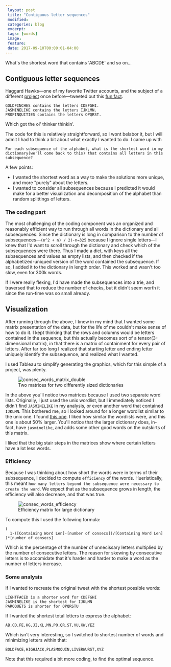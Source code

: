 ```yaml
---
 layout: post
 title: "Contiguous letter sequences"
 modified:
 categories: blog
 excerpt:
 tags: [words]
 image:
 feature:
 date: 2017-09-10T00:00:01-04:00
---
```


What's the shortest word that contains 'ABCDE' and so on...

<!-- ^Spoiler Text^ -->
## Contiguous letter sequences

Haggard Hawks—one of my favorite Twitter accounts, and the subject of a different [project](https://medium.com/100000-arrows/haggard-scrabble-twitter-bot-2d2b53307c4c) once before—tweeted out this [fun fact](https://twitter.com/HaggardHawks/status/903472505280618496).

```
GOLDFINCHES contains the letters CDEFGHI.
JASMINELIKE contains the letters IJKLMN.
PROPINQUITIES contains the letters OPQRST.
```

Which got the ol' thinker thinkin'.

The code for this is relatively straightforward, so I wont belabor it, but I will admit I had to think a bit about what exactly I wanted to do. I came up with

```
For each subsequence of the alphabet, what is the shortest word in my dictionary(we'll come back to this) that contains all letters in this subsequence?
```

A few points:
- I wanted the shortest word as a way to make the solutions more unique, and more "purely" about the letters.
- I wanted to consider all subsequences because I predicted it would make for a better visualization and decomposition of the alphabet than random splittings of letters.

### The coding part

The most challenging of the coding component was an organized and reasonably efficient way to run through all words in the dictionary and all subsequences. Since the dictionary is long in comparison to the number of subsequences—`(n^2 + n) / 2)-n=325` because I ignore single letters—I knew that I'd want to scroll through the dictionary and check which of the subsequences were there. Thus I made a dict, with keys all the subsequences and values as empty lists, and then checked if the alphabetized-uniqued version of the word contained the subsequence. If so, I added it to the dictionary in length order. This worked and wasn't too slow, even for 300k words.

If I were really flexing, I'd have made the subsequences into a trie, and traversed that to reduce the number of checks, but it didn't seem worth it since the run-time was so small already.

## Visualization

After running through the above, I knew in my mind that I wanted some matrix presentation of the data, but for the life of me couldn't make sense of how to do it. I kept thinking that the rows and columns would be letters contained in the sequence, but this actually becomes sort of a tensor(3-dimensional matrix), in that there is a matrix of containment for every pair of letters. After far too long I realized that starting letter and ending letter uniquely identify the subsequence, and realized what I wanted.

I used Tableau to simplify generating the graphics, which for this simple of a project, was plenty.

<!-- ![Two matrices for two differently sized dictionaries](/images/consec_words_matrix_double.jpg){:class="img-responsive"} -->

<figure>
    <img src="../../images/consec_words_matrix_double.jpg" alt="consec_words_matrix_double">
    <figcaption>Two matrices for two differently sized dictionaries</figcaption>
</figure>

In the above you'll notice two matrices because I used two separate word lists. Originally, I just used the unix wordlist, but I immediately noticed I didn't find `JASMINELIKE` in my analysis, or even another word that contained `IJKLMN`. This bothered me, so I looked around for a longer wordlist similar to the unix one. I found [this one](https://github.com/dwyl/english-words). I liked how similar the wordlists were, and this one is about 50% larger. You'll notice that the larger dictionary does, in-fact, have `jasminelike`, and adds some other good words on the outskirts of this matrix.

I liked that the big stair steps in the matrices show where certain letters have a lot less words.

### Efficiency

Because I was thinking about how short the words were in terms of their subsequence, I decided to compute `efficiency` of the words. Hueristically, this meant `how many letters beyond the subsequence were necessary to create the word`. We expect that as the subsequence grows in length, the efficiency will also decrease, and that was true.

<figure>
    <img src="../../images/consec_words_efficiency.jpg" alt="consec_words_efficiency">
    <figcaption>Efficiency matrix for large dictionary</figcaption>
</figure>

To compute this I used the following formula:

```
(
  1-([Containing Word Len]-[number of consecs])/[Containing Word Len]
)*[number of consecs]
```

Which is the percentage of the number of unnecissary letters multiplied by the number of consecutive letters. The reason for skewing by consecutive letters is to accomidate that it's harder and harder to make a word as the number of letters increase.


### Some analysis

If I wanted to recreate the original tweet with the shortest possible words:

```
LIGHTFACED is a shorter word for CDEFGHI
JASMINELIKE is the shortest for IJKLMN
PAROQUETS is shorter for OPQRSTU
```

If I wanted the shortest total letters to express the alphabet:

```
AB,CD,FE,HG,JI,KL,MN,PO,QR,ST,VU,XW,YEZ
```

Which isn't very interesting, so I switched to shortest number of words and minimizing letters within that:

```
BOLDFACE,HIGHJACK,PLASMOQUIN,LIVERWURST,XYZ
```

Note that this required a bit more coding, to find the optimal sequence.

